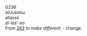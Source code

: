 <body>
  <p>G236<br>  ἀλλάσσω  <br> allassō  <br><i>al-las‘-so </i><br>From <a href="g0243.htm">243</a>  to <i>make</i> <i>different:</i> - change.<br></p>
 </body>